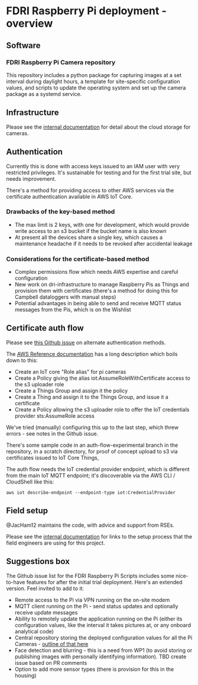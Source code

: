 # FDRI Raspberry Pi deployment - overview

## Software

### FDRI Raspberry Pi Camera repository

This repository includes a python package for capturing images at a set interval during daylight hours, a template for site-specific configuration values, and scripts to update the operating system and set up the camera package as a systemd service.

## Infrastructure

Please see the [internal documentation](https://github.com/NERC-CEH/fdri_words_private) for detail about the cloud storage for cameras.

## Authentication

Currently this is done with access keys issued to an IAM user with very restricted privileges. It's sustainable for testing and for the first trial site, but needs improvement.

There's a method for providing access to other AWS services via the certificate authentication available in AWS IoT Core.

### Drawbacks of the key-based method

* The max limit is 2 keys, with one for development, which would provide write access to an s3 bucket if the bucket name is also known
* At present all the devices share a single key, which causes a maintenance headache if it needs to be revoked after accidental leakage

### Considerations for the certificate-based method

* Complex permissions flow which needs AWS expertise and careful configuration
* New work on dri-infrastructure to manage Raspberry Pis as Things and provision them with certificates (there's a method for doing this for Campbell dataloggers with manual steps) 
* Potential advantages in being able to send and receive MQTT status messages from the Pis, which is on the Wishlist 

## Certificate auth flow

Please see [this Github issue](https://github.com/NERC-CEH/FDRI_RaspberryPi_Scripts/issues/28) on alternate authentication methods.

The [AWS Reference documentation](https://docs.aws.amazon.com/iot/latest/developerguide/authorizing-direct-aws.html) has a long description which boils down to this:

* Create an IoT core "Role alias" for pi cameras
* Create a Policy giving the alias iot:AssumeRoleWithCertificate access to the s3 uploader role
* Create a Things Group and assign it the policy
* Create a Thing and assign it to the Things Group, and issue it a certificate
* Create a Policy allowing the s3 uploader role to offer the IoT credentials provider sts:AssumeRole access

We've tried (manually) configuring this up to the last step, which threw errors - see notes in the Github issue.

There's some sample code in an auth-flow-experimental branch in the repository, in a scratch directory, for proof of concept upload to s3 via certificates issued to IoT Core Things,

The auth flow needs the IoT credential provider endpoint, which is different from the main IoT MQTT endpoint; it's discoverable via the AWS CLI / CloudShell like this:

```
aws iot describe-endpoint --endpoint-type iot:CredentialProvider
```

## Field setup

@JacHam12 maintains the code, with advice and support from RSEs. 

Please see the [internal documentation](https://github.com/NERC-CEH/fdri_words_private) for links to the setup process that the field engineers are using for this project.

## Suggestions box

The Github issue list for the FDRI Raspberry Pi Scripts includes some nice-to-have features for after the initial trial deployment. Here's an extended version. Feel invited to add to it:

* Remote access to the Pi via VPN running on the on-site modem
* MQTT client running on the Pi - send status updates and optionally receive update messages
* Ability to remotely update the application running on the Pi (either its configuration values, like the interval it takes pictures at, or any onboard analytical code)
* Central repository storing the deployed configuration values for all the Pi Cameras - [outline of that here](https://github.com/NERC-CEH/fdri_assets)  
* Face detection and blurring - this is a need from WP1 (to avoid storing or publishing images with personally identifying information). TBD create issue based on PR comments
* Option to add more sensor types (there is provision for this in the housing)
